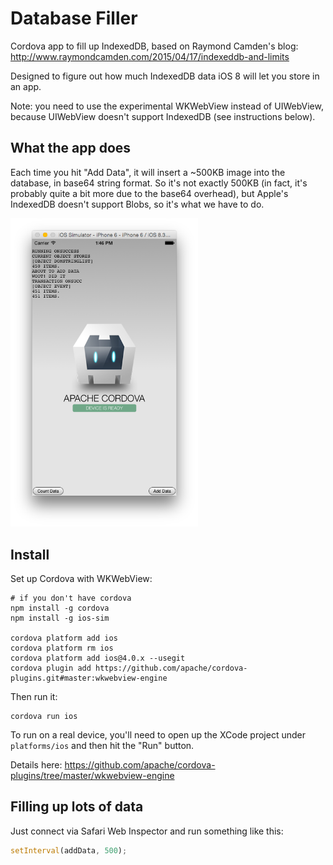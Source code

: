 Database Filler
=========

Cordova app to fill up IndexedDB, based on Raymond Camden's blog: http://www.raymondcamden.com/2015/04/17/indexeddb-and-limits

Designed to figure out how much IndexedDB data iOS 8 will let you store in an app.

Note: you need to use the experimental WKWebView instead of UIWebView, because UIWebView
doesn't support IndexedDB (see instructions below).

What the app does
---

Each time you hit "Add Data", it will insert a ~500KB image into the database, in base64 string format. So it's not exactly 500KB (in fact, it's probably quite a bit more due to the base64 overhead), but Apple's IndexedDB doesn't support Blobs, so it's what we have to do.

<img alt="screenshot" src="screenshot.png" width=300/>

Install
---

Set up Cordova with WKWebView:

```
# if you don't have cordova
npm install -g cordova
npm install -g ios-sim

cordova platform add ios
cordova platform rm ios
cordova platform add ios@4.0.x --usegit
cordova plugin add https://github.com/apache/cordova-plugins.git#master:wkwebview-engine
```

Then run it:

```
cordova run ios
```

To run on a real device, you'll need to open up the XCode project under `platforms/ios` and then hit the "Run" button.

Details here: https://github.com/apache/cordova-plugins/tree/master/wkwebview-engine

Filling up lots of data
---

Just connect via Safari Web Inspector and run something like this:

```js
setInterval(addData, 500);
```
